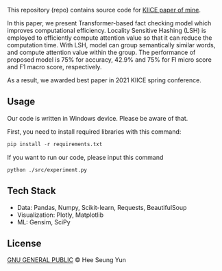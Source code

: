 This repository (repo) contains source code for [KIICE paper of mine](https://www.dbpia.co.kr/Journal/articleDetail?nodeId=NODE10608071).

In this paper, we present Transformer-based fact checking model which improves computational efficiency. Locality Sensitive Hashing (LSH) is employed to efficiently compute attention value so that it can reduce the computation time. With LSH, model can group semantically similar words, and compute attention value within the group. The performance of proposed model is 75% for accuracy, 42.9% and 75% for Fl micro score and F1 macro score, respectively.

As a result, we awarded best paper in 2021 KIICE spring conference.

## Usage
Our code is written in Windows device. Please be aware of that.

First, you need to install required libraries with this command:

```python
pip install -r requirements.txt
```

If you want to run our code, please input this command

```
python ./src/experiment.py
```

## Tech Stack

* Data: Pandas, Numpy, Scikit-learn, Requests, BeautifulSoup
* Visualization: Plotly, Matplotlib
* ML: Gensim, SciPy

## License

[GNU GENERAL PUBLIC](LICENSE) © Hee Seung Yun
